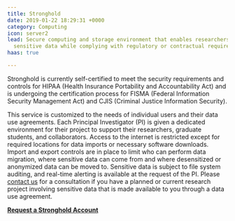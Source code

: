 ```yaml
---
title: Stronghold
date: 2019-01-22 18:29:31 +0000
category: Computing
icon: server2
lead: Secure computing and storage environment that enables researchers to analyze
  sensitive data while complying with regulatory or contractual requirements
haas: true

---
```

Stronghold is currently self-certified to meet the security requirements and controls for HIPAA (Health Insurance Portability and Accountability Act) and is undergoing the certification process for FISMA (Federal Information Security Management Act) and CJIS (Criminal Justice Information Security).

This service is customized to the needs of individual users and their data use agreements. Each Principal Investigator (PI) is given a dedicated environment for their project to support their researchers, graduate students, and collaborators. Access to the internet is restricted except for required locations for data imports or necessary software downloads. Import and export controls are in place to limit who can perform data migration, where sensitive data can come from and where desensitized or anonymized data can be moved to. Sensitive data is subject to file system auditing, and real-time alerting is available at the request of the PI. Please [contact us](mailto:CIS-Stronghold@brown.edu) for a consultation if you have a planned or current research project involving sensitive data that is made available to you through a data use agreement.

<b>[Request a Stronghold Account](https://brown.edu/go/stronghold)</b>